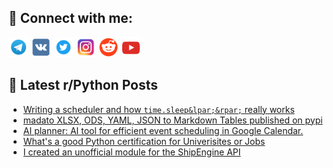 ## 🔎 Connect with me:
[<img src="https://github.com/bullbesh/bullbesh/blob/main/images/Telegram.png" width="32" height="32" />](https://t.me/bullbesh)
[<img src="https://github.com/bullbesh/bullbesh/blob/main/images/VK.png" width="32" height="32" />](https://vk.com/bullbesh)
[<img src="https://github.com/bullbesh/bullbesh/blob/main/images/Twitter.png" width="32" height="32" />](https://twitter.com/bullbesh1)
[<img src="https://github.com/bullbesh/bullbesh/blob/main/images/Instagram.png" width="32" height="32" />](https://www.instagram.com/bullbesh)
[<img src="https://github.com/bullbesh/bullbesh/blob/main/images/Reddit.png" width="32" height="32" />](https://www.reddit.com/user/bullbesh)
[<img src="https://github.com/bullbesh/bullbesh/blob/main/images/YouTube.png" width="32" height="32" />](https://www.youtube.com/channel/UCtfjRs6uzgq5mfm8S06WTcg)

## 📕 Latest r/Python Posts
<!-- BLOG-POST-LIST:START -->
- [Writing a scheduler and how `time.sleep&lpar;&rpar;` really works](https://www.reddit.com/r/Python/comments/1d11w2x/writing_a_scheduler_and_how_timesleep_really_works/)
- [madato XLSX, ODS, YAML, JSON to Markdown Tables published on pypi](https://www.reddit.com/r/Python/comments/1d11pu2/madato_xlsx_ods_yaml_json_to_markdown_tables/)
- [AI planner: AI tool for efficient event scheduling in Google Calendar.](https://www.reddit.com/r/Python/comments/1d11nfg/ai_planner_ai_tool_for_efficient_event_scheduling/)
- [What&#39;s a good Python certification for Univerisites or Jobs](https://www.reddit.com/r/Python/comments/1d11fo3/whats_a_good_python_certification_for/)
- [I created an unofficial module for the ShipEngine API](https://www.reddit.com/r/Python/comments/1d0qkfd/i_created_an_unofficial_module_for_the_shipengine/)
<!-- BLOG-POST-LIST:END -->
